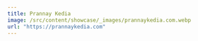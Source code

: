 ```yaml
---
title: Prannay Kedia
image: /src/content/showcase/_images/prannaykedia.com.webp
url: "https://prannaykedia.com"
---
```

